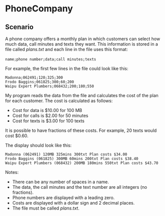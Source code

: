 # PhoneCompany
## Scenario

A phone company offers a monthly plan in which customers can select how much data, call minutes and texts they want.
This information is stored in a file called _plans.txt_ and each line in the file uses this format:

`name;phone number;data;call minutes;texts` 

For example, the first few lines in the file could look like this: 

```
Madonna;062491;120;325;300 
Frodo Baggins;061825;300;60;200
Waipu Expert Plumbers;068432;200;180;550
```

My program reads the data from the file and calculates the cost of the plan for each customer. The cost is calculated as follows: 

*   Cost for data is $10.00 for 100 MB 
*   Cost for calls is $2.00 for 50 minutes 
*   Cost for texts is $3.00 for 100 texts 
    
It is possible to have fractions of these costs. For example, 20 texts would cost $0.60.

The display should look like this: 

```
Madonna (062491) 120MB 325mins 300txt Plan costs $34.00
Frodo Baggins (061825) 300MB 60mins 200txt Plan costs $38.40 
Waipu Expert Plumbers (068432) 200MB 180mins 550txt Plan costs $43.70
```

Notes: 
*   There can be any number of spaces in a name.
*   The data, the call minutes and the text number are all integers (no fractions).
*   Phone numbers are displayed with a leading zero. 
*   Costs are displayed with a dollar sign and 2 decimal places. 
*   The file must be called _plans.txt_.
